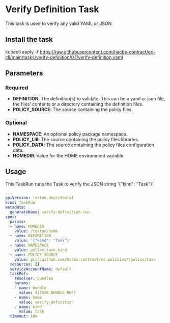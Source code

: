 # Verify Definition Task

This task is used to verify any valid YAML or JSON

## Install the task
kubectl apply -f https://raw.githubusercontent.com/hacbs-contract/ec-cli/main/tasks/verify-definition/0.1/verify-definition.yaml

## Parameters
### Required
* **DEFINITION**: The definition(s) to validate. This can be a yaml or json file, the files' contents
        or a directory containing the definition files. 
* **POLICY_SOURCE**: The source containing the policy files.
### Optional
* **NAMESPACE**: An optional policy package namespace.
* **POLICY_LIB**: The source containing the policy files libraries.
* **POLICY_DATA**: The source containing the policy files configuration data.
* **HOMEDIR**: Value for the HOME environment variable.

## Usage
This TaskRun runs the Task to verify the JSON string '{"kind": "Task"}'.

```yaml
---
apiVersion: tekton.dev/v1beta1
kind: TaskRun
metadata:
  generateName: verify-definition-run-
spec:
  params:
  - name: HOMEDIR
    value: /tekton/home
  - name: DEFINITION
    value: '{"kind": "Task"}'
  - name: NAMESPACE
    value: policy.task.kind
  - name: POLICY_SOURCE
    value: git::github.com/hacbs-contract/ec-policies//policy/task
  resources: {}
  serviceAccountName: default
  taskRef:
    resolver: bundles
    params:
    - name: bundle
      value: ${TASK_BUNDLE_REF}
    - name: name
      value: verify-definition
    - name: kind
      value: task
  timeout: 10m
```



